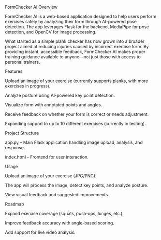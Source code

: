 FormChecker AI
Overview

FormChecker AI is a web-based application designed to help users perform exercises safely by analyzing their form through AI-powered pose detection. The app leverages Flask for the backend, MediaPipe for pose detection, and OpenCV for image processing.

What started as a simple plank checker has now grown into a broader project aimed at reducing injuries caused by incorrect exercise form. By providing instant, accessible feedback, FormChecker AI makes proper training guidance available to anyone—not just those with access to personal trainers.

Features

Upload an image of your exercise (currently supports planks, with more exercises in progress).

Analyze posture using AI-powered key point detection.

Visualize form with annotated points and angles.

Receive feedback on whether your form is correct or needs adjustment.

Expanding support to up to 10 different exercises (currently in testing).

Project Structure

app.py – Main Flask application handling image upload, analysis, and response.

index.html – Frontend for user interaction.





Usage

Upload an image of your exercise (JPG/PNG).

The app will process the image, detect key points, and analyze posture.

View visual feedback and suggested improvements.



Roadmap

Expand exercise coverage (squats, push-ups, lunges, etc.).

Improve feedback accuracy with angle-based scoring.

Add support for live video analysis.
